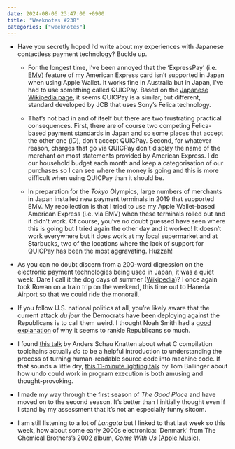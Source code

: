 ```yaml
---
date: 2024-08-06 23:47:00 +0900
title: "Weeknotes #238"
categories: ["weeknotes"]
---
```


- Have you secretly hoped I’d write about my experiences with Japanese contactless payment technology? Buckle up.

  - For the longest time, I’ve been annoyed that the ‘ExpressPay’ (i.e. [EMV](https://en.wikipedia.org/wiki/EMV)) feature of my American Express card isn’t supported in Japan when using Apple Wallet. It works fine in Australia but in Japan, I’ve had to use something called QUICPay. Based on the [Japanese Wikipedia page](https://ja.wikipedia.org/wiki/QUICPay), it seems QUICPay is a similar, but different, standard developed by JCB that uses Sony’s Felica technology.

  - That’s not bad in and of itself but there are two frustrating practical consequences. First, there are of course two competing Felica-based payment standards in Japan and so some places that accept the other one (iD), don’t accept QUICPay. Second, for whatever reason, charges that go via QUICPay don’t display the name of the merchant on most statements provided by American Express. I do our household budget each month and keep a categorisation of our purchases so I can see where the money is going and this is more difficult when using QUICPay than it should be.

  - In preparation for the _Tokyo_ Olympics, large numbers of merchants in Japan installed new payment terminals in 2019 that supported EMV. My recollection is that I tried to use my Apple Wallet-based American Express (i.e. via EMV) when these terminals rolled out and it didn’t work. Of course, you’ve no doubt guessed have seen where this is going but I tried again the other day and it worked! It doesn’t work everywhere but it does work at my local supermarket and at Starbucks, two of the locations where the lack of support for QUICPay has been the most aggravating. Huzzah!

- As you can no doubt discern from a 200-word digression on the electronic payment technologies being used in Japan, it was a quiet week. Dare I call it the dog days of summer ([Wikipedia](https://en.wikipedia.org/wiki/Dog_days))? I once again took Rowan on a train trip on the weekend, this time out to Haneda Airport so that we could ride the monorail. 

- If you follow U.S. national politics at all, you’re likely aware that the current attack _du jour_ the Democrats have been deploying against the Republicans is to call them weird. I thought Noah Smith had a [good explanation](https://www.noahpinion.blog/p/whos-weird) of why it seems to rankle Republicans so much.

- I found [this talk](https://www.youtube.com/watch?v=h4s891KVN80) by Anders Schau Knatten about what C compilation toolchains actually _do_ to be a helpful introduction to understanding the process of turning human-readable source code into machine code. If that sounds a little dry, [this 11-minute lighting talk](https://www.youtube.com/watch?v=Zcg1Ku4YB4g) by Tom Ballinger about how undo could work in program execution is both amusing and thought-provoking.

- I made my way through the first season of _The Good Place_ and have moved on to the second season. It’s better than I initially thought even if I stand by my assessment that it’s not an especially funny sitcom.

- I am still listening to a lot of _Langata_ but I linked to that last week so this week, how about some early 2000s electronica: ‘Denmark’ from The Chemical Brothers’s 2002 album, _Come With Us_ ([Apple Music](https://music.apple.com/us/album/denmark/721206816?i=721206872)).
